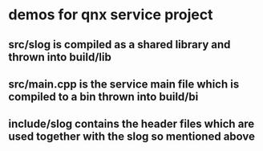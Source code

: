 # demos for qnx service project

## src/slog is compiled as a shared library and thrown into build/lib

## src/main.cpp is the service main file which is compiled to a bin thrown into build/bi

## include/slog contains the header files which are used together with the slog so mentioned above
